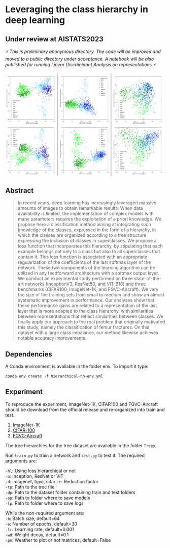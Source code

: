 # Leveraging the class hierarchy in deep learning
## Under review at AISTATS2023

*⚡ This is preliminary anonymous directory. The code will be improved and moved to a public directory under acceptance. A notebook will be also published for running Linear Discriminant Analysis on representations ⚡*

![](assets/lda.PNG)


## Abstract 

> In recent years, deep learning has increasingly leveraged massive amounts of images to obtain remarkable results. When data availability is limited, the implementation of complex models with many parameters requires the exploitation of a priori knowledge. We propose here a classification method aiming at integrating such knowledge of the classes, expressed in the form of a hierarchy, in which the classes are organized according to a tree structure expressing the inclusion of classes in superclasses. We propose a loss function that incorporates this hierarchy, by stipulating that each example belongs not only to a class but also to all superclasses that contain it. This loss function is associated with an appropriate regularization of the coefficients of the last softmax layer of the network. These two components of the learning algorithm can be utilized in any feedforward architecture with a softmax output layer. We conduct an experimental study performed on three state-of-the-art networks (InceptionV3, ResNet50, and ViT-B16) and three benchmarks (CIFAR100, ImageNet-1K, and FGVC-Aircraft). We vary the size of the training sets from small to medium and show an almost systematic improvement in performance. Our analyses show that these performance gains are related to a representation of the last layer that is more adapted to the class hierarchy, with similarities between representations that reflect similarities between classes. We finally apply our approach to the real problem that originally motivated this study, namely the classification of femur fractures. On this dataset with a large class imbalance, our method likewise achieves notable accuracy improvements.  

## Dependencies
A Conda environment is available in the folder env. To import it type:
```
conda env create -f hierarchical-nn-env.yml
```

## Experiment
To reproduce the experiment, ImageNet-1K, CIFAR100 and FGVC-Aircraft should be download from the official release and re-organized into train and test.  
1. [ImageNet-1K](https://www.image-net.org/challenges/LSVRC/index.php)  
2. [CIFAR-100](https://www.cs.toronto.edu/~kriz/cifar.html)  
3. [FGVC-Aircraft](https://www.robots.ox.ac.uk/~vgg/data/fgvc-aircraft/)    

The tree hierarchies for the tree dataset are available in the folder ```Trees```.  

Run ```train.py``` to train a network and ```test.py``` to test it. The required arguments are:

```-hl```: Using loss hierarchical or not  
```-m```: Inception, ResNet or ViT  
```-d```: imagenet, fgvc, cifar 
```-r```: Reduction factor  
```-tp```: Path to the tree file  
```-dp```: Path to the dataset folder containing train and test folders  
```-op```: Path to folder where to save models  
```-lp```: Path to folder where to save logs  

While the non-required argument are:  
```-b```: Batch size, default=64  
```-e```: Number of epochs, default=30  
```-lr```: Learning rate, default=0.001  
```-wd```: Weight decay, default=0.1  
```-pm```: Weather to plot or not matrices, default=False  

